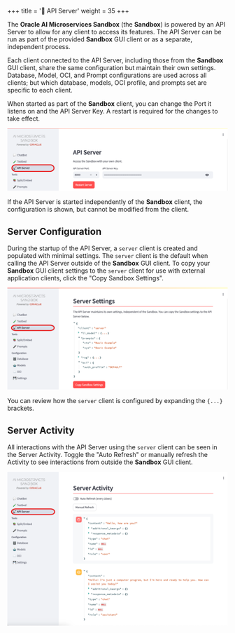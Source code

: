 +++
title = '📡 API Server'
weight = 35
+++
<!--
Copyright (c) 2024-2025, Oracle and/or its affiliates.
Licensed under the Universal Permissive License v1.0 as shown at http://oss.oracle.com/licenses/upl.
-->

The **Oracle AI Microservices Sandbox** (the **Sandbox**) is powered by an API Server to allow for any client to access its features.  The API Server can be run as part of the provided **Sandbox** GUI client or as a separate, independent process.  

Each client connected to the API Server, including those from the **Sandbox** GUI client, share the same configuration but maintain their own settings.  Database, Model, OCI, and Prompt configurations are used across all clients; but which database, models, OCI profile, and prompts set are specific to each client.

When started as part of the **Sandbox** client, you can change the Port it listens on and the API Server Key.  A restart is required for the changes to take effect.

![Server Configuration](images/api_server_config.png)

If the API Server is started independently of the **Sandbox** client, the configuration is shown, but cannot be modified from the client.

## Server Configuration

During the startup of the API Server, a `server` client is created and populated with minimal settings.  The `server` client is the default when calling the API Server outside of the **Sandbox** GUI client.  To copy your **Sandbox** GUI client settings to the `server` client for use with external application clients, click the "Copy Sandbox Settings".  

![Server Settings](images/api_server_settings.png)

You can review how the `server` client is configured by expanding the `{...}` brackets.

## Server Activity

All interactions with the API Server using the `server` client can be seen in the Server Activity.  Toggle the "Auto Refresh" or manually refresh the Activity to see interactions from outside the **Sandbox** GUI client.

![Server Settings](images/api_server_activity.png)